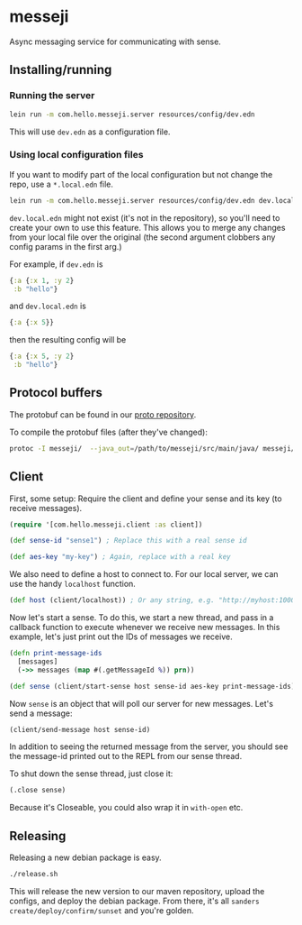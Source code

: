 # messeji

Async messaging service for communicating with sense.


## Installing/running

### Running the server
```bash
lein run -m com.hello.messeji.server resources/config/dev.edn
```

This will use `dev.edn` as a configuration file.

### Using local configuration files
If you want to modify part of the local configuration but not change the repo,
use a `*.local.edn` file.

```bash
lein run -m com.hello.messeji.server resources/config/dev.edn dev.local.edn
```

`dev.local.edn` might not exist (it's not in the repository), so you'll need to create
your own to use this feature. This allows you to merge any changes from your local file
over the original (the second argument clobbers any config params in the first arg.)

For example, if `dev.edn` is

```clojure
{:a {:x 1, :y 2}
 :b "hello"}
```

and `dev.local.edn` is

```clojure
{:a {:x 5}}
```

then the resulting config will be
```clojure
{:a {:x 5, :y 2}
 :b "hello"}
```


## Protocol buffers
The protobuf can be found in our [proto repository](https://github.com/hello/proto/tree/master/messeji).

To compile the protobuf files (after they've changed):
```bash
protoc -I messeji/  --java_out=/path/to/messeji/src/main/java/ messeji/*
```


## Client
First, some setup: Require the client and define your sense and its key (to receive messages).
```clojure
(require '[com.hello.messeji.client :as client])

(def sense-id "sense1") ; Replace this with a real sense id

(def aes-key "my-key") ; Again, replace with a real key
```

We also need to define a host to connect to. For our local server, we can use the handy `localhost` function.

```clojure
(def host (client/localhost)) ; Or any string, e.g. "http://myhost:10000"
```

Now let's start a sense. To do this, we start a new thread, and pass in a callback function to execute whenever
we receive new messages. In this example, let's just print out the IDs of messages we receive.
```clojure
(defn print-message-ids
  [messages]
  (->> messages (map #(.getMessageId %)) prn))

(def sense (client/start-sense host sense-id aes-key print-message-ids))
```

Now `sense` is an object that will poll our server for new messages. Let's send a message:
```clojure
(client/send-message host sense-id)
```

In addition to seeing the returned message from the server, you should see the message-id printed out to the REPL from our sense thread.

To shut down the sense thread, just close it:
```clojure
(.close sense)
```

Because it's Closeable, you could also wrap it in `with-open` etc.


## Releasing
Releasing a new debian package is easy.

```bash
./release.sh
```

This will release the new version to our maven repository, upload the configs, and deploy the debian package. From there, it's all `sanders create/deploy/confirm/sunset` and you're golden.
